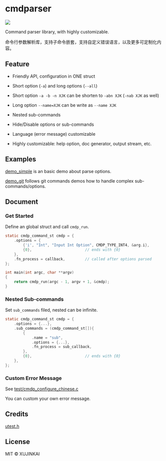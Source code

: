 # cmdparser

![](https://github.com/XUJINKAI/cmdparser/actions/workflows/test.yml/badge.svg)

Command parser library, with highly customizable.

命令行参数解析库，支持子命令嵌套，支持自定义错误语言，以及更多可定制化内容。

## Feature

- Friendly API, configuration in ONE struct

- Short option (`-a`) and long options (`--all`)

- Short option `-a -b -n XJK` can be shorten to `-abn XJK` (`-nab XJK` as well)

- Long option `--name=XJK` can be write as `--name XJK`

- Nested sub-commands

- Hide/Disable options or sub-commands

- Language (error message) customizable

- Highly customizable: help option, doc generator, output stream, etc.

## Examples

[demo_simple](demo_simple) is an basic demo about parse options.

[demo_git](demo_git) follows git commands demos how to handle complex sub-commands/options.

## Document

### Get Started

Define an global struct and call `cmdp_run`.

```c
static cmdp_command_st cmdp = {
    .options = {
        {'i', "Int", "Input Int Option", CMDP_TYPE_INT4, &arg.i},
        {0},                        // ends with {0}
    },
    .fn_process = callback,         // called after options parsed
};

int main(int argc, char **argv)
{
    return cmdp_run(argc - 1, argv + 1, &cmdp);
}
```

### Nested Sub-commands

Set `sub_commands` filed, nested can be infinite.

```c
static cmdp_command_st cmdp = {
    .options = {...},
    .sub_commands = (cmdp_command_st[]){
        {
            .name = "sub",
            .options = {...},
            .fn_process = sub_callback,
        },
        {0},                        // ends with {0}
    },
};
```

### Custom Error Message

See [test/cmdp_configure_chinese.c](test/cmdp_configure_chinese.c)

You can custom your own error message.

## Credits

[utest.h](https://github.com/sheredom/utest.h)

## License

MIT © XUJINKAI
